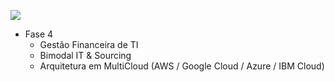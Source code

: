 [![](https://raw.githubusercontent.com/josecastillolema/fiap/master/img/asoo.jpeg)](https://www.fiap.com.br/online/mba/mba-em-arquitetura-de-solucoes/)

 - Fase 4
    - Gestão Financeira de TI
    - Bimodal IT & Sourcing
    - Arquitetura em MultiCloud (AWS / Google Cloud / Azure / IBM Cloud)
